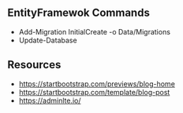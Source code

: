 ## EntityFramewok Commands
* Add-Migration InitialCreate -o Data/Migrations
* Update-Database

## Resources

* https://startbootstrap.com/previews/blog-home
* https://startbootstrap.com/template/blog-post
* https://adminlte.io/